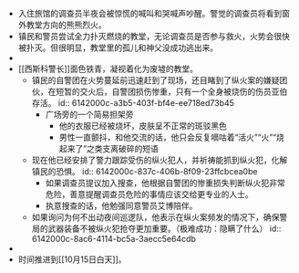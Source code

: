 - 入住旅馆的调查员半夜会被惊慌的喊叫和哭喊声吵醒。警觉的调查员将看到窗外教堂方向的熊熊烈火。
- 镇民和警员尝试全力扑灭燃烧的教堂，无论调查员是否参与救火，火势会很快被扑灭。但很明显，教堂里的孤儿和神父没成功逃出来。
-
- [[西斯科警长]]面色铁青，凝视着化为废墟的教堂。
	- 镇民的自警团在火势蔓延前迅速赶到了现场，还目睹到了纵火案的嫌疑团伙，在短暂的交火后，自警团损伤惨重，只有一个全身被烧伤的伤员亚伯存活。
	  id:: 6142000c-a3b5-403f-bf4e-ee718ed73b45
		- 广场旁的一个简易担架旁
			- 他的衣服已经被烧坏，皮肤呈不正常的斑驳黑色
			- 男性一直颤抖，和他交流的话，他只会反复嘀咕着“活火”“火”“烧起来了”之类支离破碎的短语
	- 现在他已经安排了警力跟踪受伤的纵火犯人，并祈祷能抓到纵火犯，化解镇民的恐惧。
	  id:: 6142000c-837c-406b-8f09-23ffcbcea0be
		- 如果调查员提议加入搜查，他根据自警团的惨重损失判断纵火犯非常危险，善意提醒调查员危险的事情应该交给更专业的人士。
		- 执意搜查的话，他勉强同意警员艾博陪伴。
	- 如果询问为何不出动夜间巡逻队，他表示在纵火案频发的情况下，确保警局的武器装备不被纵火犯抢夺更加重要。（极难成功：隐瞒了什么）
	  id:: 6142000c-8ac6-4114-bc5a-3aecc5e64cdb
-
- 时间推进到[[10月15日白天]]。